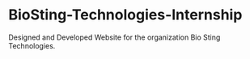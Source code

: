 # BioSting-Technologies-Internship
Designed and Developed Website for the organization Bio Sting Technologies.
